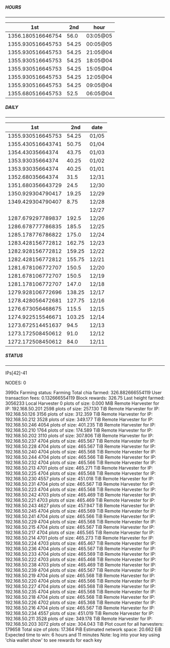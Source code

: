 ##### HOURS
-------

| 1st | 2nd | hour |
|---|----|-----|
|1356.180516646754 | 56.0 | 03:05@05 |
|1355.930516645753 | 54.25 | 00:05@05 |
|1355.930516645753 | 54.25 | 21:05@04 |
|1355.930516645753 | 54.25 | 18:05@04 |
|1355.930516645753 | 54.25 | 15:05@04 |
|1355.930516645753 | 54.25 | 12:05@04 |
|1355.930516645753 | 54.25 | 09:05@04 |
|1355.680516645753 | 52.5 | 06:05@04 |

##### DAILY
-------

| 1st | 2nd | date |
|---|----|-----|
|1355.930516645753 | 54.25 | 01/05 |
|1355.430516643741 | 50.75 | 01/04 |
|1354.43035664374 | 43.75 | 01/03 |
|1353.93035664374 | 40.25 | 01/02 |
|1353.93035664374 | 40.25 | 01/01 |
|1352.68035664374 | 31.5 | 12/31 |
|1351.680356643729 | 24.5 | 12/30 |
|1350.929304790417 | 19.25 | 12/29 |
|1349.429304790407 | 8.75 | 12/28 |
| |  | 12/27 |
|1287.679297789837 | 192.5 | 12/26 |
|1286.678777786835 | 185.5 | 12/25 |
|1285.178776786822 | 175.0 | 12/24 |
|1283.428156772812 | 162.75 | 12/23 |
|1282.928156772812 | 159.25 | 12/22 |
|1282.428156772812 | 155.75 | 12/21 |
|1281.678106772707 | 150.5 | 12/20 |
|1281.678106772707 | 150.5 | 12/19 |
|1281.178106772707 | 147.0 | 12/18 |
|1279.928106772696 | 138.25 | 12/17 |
|1278.428056472681 | 127.75 | 12/16 |
|1276.673056468675 | 115.5 | 12/15 |
|1274.922515546671 | 103.25 | 12/14 |
|1273.672514451637 | 94.5 | 12/13 |
|1273.172508450612 | 91.0 | 12/12 |
|1272.172508450612 | 84.0 | 12/11 |


##### STATUS
-------

IPs[42]-41

NODES: 0


3990x
Farming status: Farming
Total chia farmed: 326.882666554119
User transaction fees: 0.132666554119
Block rewards: 326.75
Last height farmed: 3056233
Local Harvester
   0 plots of size: 0.000 MiB
Remote Harvester for IP: 192.168.50.201
   2598 plots of size: 257.130 TiB
Remote Harvester for IP: 192.168.50.126
   3156 plots of size: 312.359 TiB
Remote Harvester for IP: 192.168.50.212
   3528 plots of size: 349.177 TiB
Remote Harvester for IP: 192.168.50.246
   4054 plots of size: 401.235 TiB
Remote Harvester for IP: 192.168.50.210
   1764 plots of size: 174.589 TiB
Remote Harvester for IP: 192.168.50.202
   3110 plots of size: 307.806 TiB
Remote Harvester for IP: 192.168.50.237
   4704 plots of size: 465.567 TiB
Remote Harvester for IP: 192.168.50.228
   4704 plots of size: 465.567 TiB
Remote Harvester for IP: 192.168.50.240
   4704 plots of size: 465.568 TiB
Remote Harvester for IP: 192.168.50.244
   4704 plots of size: 465.566 TiB
Remote Harvester for IP: 192.168.50.232
   4704 plots of size: 465.566 TiB
Remote Harvester for IP: 192.168.50.213
   4701 plots of size: 465.271 TiB
Remote Harvester for IP: 192.168.50.225
   4704 plots of size: 465.568 TiB
Remote Harvester for IP: 192.168.50.230
   4557 plots of size: 451.018 TiB
Remote Harvester for IP: 192.168.50.231
   4704 plots of size: 465.567 TiB
Remote Harvester for IP: 192.168.50.223
   4704 plots of size: 465.568 TiB
Remote Harvester for IP: 192.168.50.242
   4703 plots of size: 465.469 TiB
Remote Harvester for IP: 192.168.50.221
   4703 plots of size: 465.469 TiB
Remote Harvester for IP: 192.168.50.243
   4627 plots of size: 457.947 TiB
Remote Harvester for IP: 192.168.50.245
   4704 plots of size: 465.569 TiB
Remote Harvester for IP: 192.168.50.241
   4704 plots of size: 465.566 TiB
Remote Harvester for IP: 192.168.50.229
   4704 plots of size: 465.568 TiB
Remote Harvester for IP: 192.168.50.215
   4704 plots of size: 465.567 TiB
Remote Harvester for IP: 192.168.50.217
   4704 plots of size: 465.565 TiB
Remote Harvester for IP: 192.168.50.214
   4701 plots of size: 465.273 TiB
Remote Harvester for IP: 192.168.50.224
   4703 plots of size: 465.467 TiB
Remote Harvester for IP: 192.168.50.236
   4704 plots of size: 465.567 TiB
Remote Harvester for IP: 192.168.50.233
   4704 plots of size: 465.569 TiB
Remote Harvester for IP: 192.168.50.222
   4703 plots of size: 465.468 TiB
Remote Harvester for IP: 192.168.50.238
   4703 plots of size: 465.469 TiB
Remote Harvester for IP: 192.168.50.239
   4704 plots of size: 465.567 TiB
Remote Harvester for IP: 192.168.50.219
   4704 plots of size: 465.568 TiB
Remote Harvester for IP: 192.168.50.220
   4704 plots of size: 465.566 TiB
Remote Harvester for IP: 192.168.50.227
   4704 plots of size: 465.568 TiB
Remote Harvester for IP: 192.168.50.235
   4704 plots of size: 465.568 TiB
Remote Harvester for IP: 192.168.50.218
   4704 plots of size: 465.568 TiB
Remote Harvester for IP: 192.168.50.226
   4702 plots of size: 465.368 TiB
Remote Harvester for IP: 192.168.50.216
   4704 plots of size: 465.567 TiB
Remote Harvester for IP: 192.168.50.234
   4557 plots of size: 451.019 TiB
Remote Harvester for IP: 192.168.50.211
   3528 plots of size: 349.178 TiB
Remote Harvester for IP: 192.168.50.203
   3072 plots of size: 304.043 TiB
Plot count for all harvesters: 179658
Total size of plots: 17.364 PiB
Estimated network space: 20.662 EiB
Expected time to win: 6 hours and 11 minutes
Note: log into your key using 'chia wallet show' to see rewards for each key
